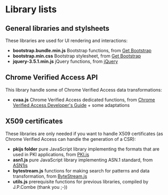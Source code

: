 # Library lists

## General libraries and stylsheets
These libraries are used for UI rendering and interactions:

* **bootstrap.bundle.min.js** Bootstrap functions, from [Get Bootstrap](https://getbootstrap.com/)
* **bootstrap.min.css** Bootstrap stylesheet, from [Get Bootstrap](https://getbootstrap.com/)
* **jquery-3.5.1.min.js** jQuery functions, from [jQuery](https://jquery.com/)

## Chrome Verified Access API

This library handle some of Chrome Verified Access data transformations:

* **cvaa.js** Chrome Verified Access dedicated functions, from [Chrome Verified Access Developer's Guide](https://developers.google.com/chrome/verified-access/developer-guide) + some adaptations

## X509 certificates

These libraries are only needed if you want to handle X509 certificates (as Chrome Verified Access can handle the generation of a CSR):

* **pkijs folder** pure JavaScript library implementing the formats that are used in PKI applications, from [PKI.js](https://pkijs.org/)
* **asn1.js** pure JavaScript library implementing ASN.1 standard, from [ASN1js](https://github.com/PeculiarVentures/asn1.js#readme)
* **bytestream.js** functions for making search for patterns and data transformation, from [ByteStream.js](https://github.com/PeculiarVentures/ByteStream.js#readme)
* **utils.js** prerequisite functions for previous libraries, compiled by J.P.Combe (thank you ;-))  
